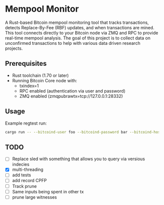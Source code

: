 # Mempool Monitor

A Rust-based Bitcoin mempool monitoring tool that tracks transactions, detects Replace-By-Fee (RBF) updates, and when transactions are mined. This tool connects directly to your Bitcoin node via ZMQ and RPC to provide real-time mempool analysis.
The goal of this project is to collect data on unconfirmed transactions to help with various data driven research projects.

## Prerequisites

- Rust toolchain (1.70 or later)
- Running Bitcoin Core node with:
  - txindex=1
  - RPC enabled (authentication via user and password)
  - ZMQ enabled (zmqpubrawtx=tcp://127.0.0.1:28332)

## Usage

Example regtest run:

```bash
cargo run -- --bitcoind-user foo --bitcoind-password bar --bitcoind-host "127.0.0.1" --bitcoind-rpc-port 18443 --bitcoind-zmq-port 28373
```

## TODO

- [ ] Replace sled with something that allows you to query via versious indecies
- [X] multi-threading
- [ ] add tests
- [ ] add record CPFP
- [ ] Track prune
- [ ] Same inputs being spent in other tx
- [ ] prune large witnesses
